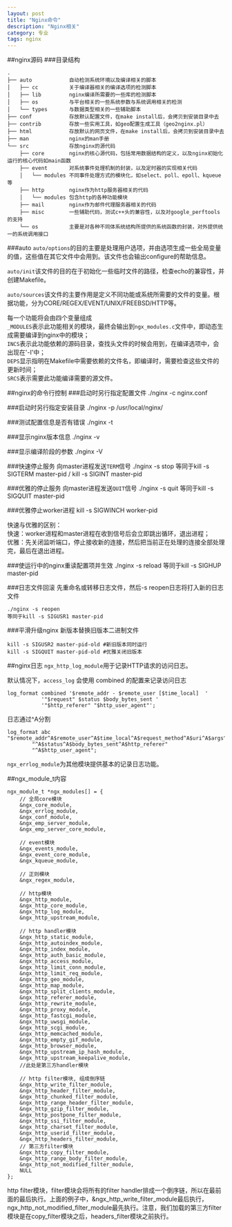 ```yaml
---
layout: post
title: "Nginx命令"
description: "Nginx相关"
category: 专业
tags: nginx
---
```


##nginx源码
###目录结构
```
.
├── auto            自动检测系统环境以及编译相关的脚本
│   ├── cc          关于编译器相关的编译选项的检测脚本
│   ├── lib         nginx编译所需要的一些库的检测脚本
│   ├── os          与平台相关的一些系统参数与系统调用相关的检测
│   └── types       与数据类型相关的一些辅助脚本
├── conf            存放默认配置文件，在make install后，会拷贝到安装目录中去
├── contrib         存放一些实用工具，如geo配置生成工具（geo2nginx.pl）
├── html            存放默认的网页文件，在make install后，会拷贝到安装目录中去
├── man             nginx的man手册
└── src             存放nginx的源代码
    ├── core        nginx的核心源代码，包括常用数据结构的定义，以及nginx初始化运行的核心代码如main函数
    ├── event       对系统事件处理机制的封装，以及定时器的实现相关代码
    │   └── modules 不同事件处理方式的模块化，如select、poll、epoll、kqueue等
    ├── http        nginx作为http服务器相关的代码
    │   └── modules 包含http的各种功能模块
    ├── mail        nginx作为邮件代理服务器相关的代码
    ├── misc        一些辅助代码，测试c++头的兼容性，以及对google_perftools的支持
    └── os          主要是对各种不同体系统结构所提供的系统函数的封装，对外提供统一的系统调用接口
```
###auto
`auto/options`的目的主要是处理用户选项，并由选项生成一些全局变量的值，这些值在其它文件中会用到。该文件也会输出configure的帮助信息。   

`auto/init`该文件的目的在于初始化一些临时文件的路径，检查echo的兼容性，并创建Makefile。   

`auto/sources`该文件的主要作用是定义不同功能或系统所需要的文件的变量。根据功能，分为CORE/REGEX/EVENT/UNIX/FREEBSD/HTTP等。   

每一个功能将会由四个变量组成   
`_MODULES`表示此功能相关的模块，最终会输出到`ngx_modules.c`文件中，即动态生成需要编译到nginx中的模块；   
`INCS`表示此功能依赖的源码目录，查找头文件的时候会用到，在编译选项中，会出现在'-I'中；   
`DEPS`显示指明在Makefile中需要依赖的文件名，即编译时，需要检查这些文件的更新时间；   
`SRCS`表示需要此功能编译需要的源文件。

##nginx的命令行控制
###启动时另行指定配置文件
    ./nginx -c nginx.conf

###启动时另行指定安装目录
    ./nginx -p /usr/local/nginx/

###测试配置信息是否有错误
    ./nginx -t

###显示nginx版本信息
    ./nginx -v

###显示编译阶段的参数
    ./nginx -V

###快速停止服务
    向master进程发送`TERM`信号
    ./nginx -s stop
    等同于kill -s SIGTERM master-pid / kill -s SIGINT master-pid

###优雅的停止服务
    向master进程发送`QUIT`信号
    ./nginx -s quit
    等同于kill -s SIGQUIT master-pid

###优雅停止worker进程
    kill -s SIGWINCH worker-pid

快速与优雅的区别：   
快速：worker进程和master进程在收到信号后会立即跳出循环，退出进程；   
优雅：先关闭监听端口，停止接收新的连接，然后把当前正在处理的连接全部处理完，最后在退出进程。

###使运行中的nginx重读配置项并生效
    ./nginx -s reload
    等同于kill -s SIGHUP master-pid

###日志文件回滚
先重命名或转移日志文件，然后-s reopen日志将打入新的日志文件

    ./nginx -s reopen
    等同于kill -s SIGUSR1 master-pid

###平滑升级nginx
新版本替换旧版本二进制文件

    kill -s SIGUSR2 master-pid-old #新旧版本同时运行
    kill -s SIGQUIT master-pid-old #优雅关闭旧版本

##nginx日志
`ngx_http_log_module`用于记录HTTP请求的访问日志。

默认情况下，`access_log` 会使用 combined 的配置来记录访问日志

    log_format combined '$remote_addr - $remote_user [$time_local]  '
               '"$request" $status $body_bytes_sent '
               '"$http_referer" "$http_user_agent"';

日志通过\^A分割

    log_format abc "$remote_addr^A$remote_user^A$time_local^A$request_method^A$uri^A$args^A$server_protocol"
            "^A$status^A$body_bytes_sent^A$http_referer"
            "^A$http_user_agent";

`ngx_errlog_module`为其他模块提供基本的记录日志功能。

##ngx_module_t内容

```
ngx_module_t *ngx_modules[] = {
    // 全局core模块
    &ngx_core_module,
    &ngx_errlog_module,
    &ngx_conf_module,
    &ngx_emp_server_module,
    &ngx_emp_server_core_module,

    // event模块
    &ngx_events_module,
    &ngx_event_core_module,
    &ngx_kqueue_module,

    // 正则模块
    &ngx_regex_module,

    // http模块
    &ngx_http_module,
    &ngx_http_core_module,
    &ngx_http_log_module,
    &ngx_http_upstream_module,

    // http handler模块
    &ngx_http_static_module,
    &ngx_http_autoindex_module,
    &ngx_http_index_module,
    &ngx_http_auth_basic_module,
    &ngx_http_access_module,
    &ngx_http_limit_conn_module,
    &ngx_http_limit_req_module,
    &ngx_http_geo_module,
    &ngx_http_map_module,
    &ngx_http_split_clients_module,
    &ngx_http_referer_module,
    &ngx_http_rewrite_module,
    &ngx_http_proxy_module,
    &ngx_http_fastcgi_module,
    &ngx_http_uwsgi_module,
    &ngx_http_scgi_module,
    &ngx_http_memcached_module,
    &ngx_http_empty_gif_module,
    &ngx_http_browser_module,
    &ngx_http_upstream_ip_hash_module,
    &ngx_http_upstream_keepalive_module,
    //此处是第三方handler模块

    // http filter模块, 组成倒序链
    &ngx_http_write_filter_module,
    &ngx_http_header_filter_module,
    &ngx_http_chunked_filter_module,
    &ngx_http_range_header_filter_module,
    &ngx_http_gzip_filter_module,
    &ngx_http_postpone_filter_module,
    &ngx_http_ssi_filter_module,
    &ngx_http_charset_filter_module,
    &ngx_http_userid_filter_module,
    &ngx_http_headers_filter_module,
    // 第三方filter模块
    &ngx_http_copy_filter_module,
    &ngx_http_range_body_filter_module,
    &ngx_http_not_modified_filter_module,
    NULL
};
```
http filter模块，filter模块会将所有的filter handler排成一个倒序链，所以在最前面的最后执行。上面的例子中，&ngx_http_write_filter_module最后执行，ngx_http_not_modified_filter_module最先执行。注意，我们加载的第三方filter模块是在copy_filter模块之后，headers_filter模块之前执行。


